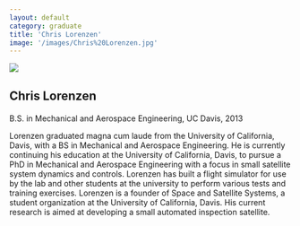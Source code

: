 ```yaml
---
layout: default
category: graduate
title: 'Chris Lorenzen'
image: '/images/Chris%20Lorenzen.jpg'
---
```


<img src="{{ page.image }}">

<h2 class="team-title">Chris Lorenzen</h2>
<h4 class="team-position"></h4>
<p>B.S. in Mechanical and Aerospace Engineering, UC Davis, 2013</p>
<p>Lorenzen graduated magna cum laude from the University of California, Davis, with a BS in Mechanical and Aerospace Engineering.  He is currently continuing his education at the University of California, Davis, to pursue a PhD in Mechanical and Aerospace Engineering with a focus in small satellite system dynamics and controls.  Lorenzen has built a flight simulator for use by the lab and other students at the university to perform various tests and training exercises.  Lorenzen is a founder of Space and Satellite Systems, a student organization at the University of California, Davis.  His current research is aimed at developing a small automated inspection satellite.</p>
<ul class="team-member-other-info"></ul>
